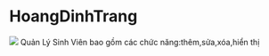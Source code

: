 # HoangDinhTrang
<img src="https://scontent.fhan5-3.fna.fbcdn.net/v/t1.0-9/72201531_791122821302213_2221955662198341632_n.jpg?_nc_cat=106&_nc_oc=AQkiMzuYNWtcszjBdAbI9kfgiD0GPTT2ICfRzxA9PB7BSFWp1yoHDqWy6vmsCHtd1zQ&_nc_ht=scontent.fhan5-3.fna&oh=aa78a8a8f50f3b3f30f63d81191ce7a6&oe=5E194E41"/>
Quản Lý Sinh Viên bao gồm các chức năng:thêm,sửa,xóa,hiển thị
